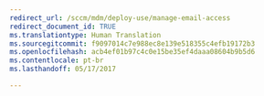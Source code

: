 ```yaml
---
redirect_url: /sccm/mdm/deploy-use/manage-email-access
redirect_document_id: TRUE
ms.translationtype: Human Translation
ms.sourcegitcommit: f9097014c7e988ec8e139e518355c4efb19172b3
ms.openlocfilehash: acb4ef01b97c4c0e15be35ef4daaa08604b9b5d6
ms.contentlocale: pt-br
ms.lasthandoff: 05/17/2017

---
```


